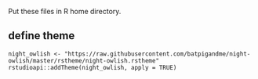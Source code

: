 Put these files in R home directory.

## define theme

```{r}
night_owlish <- "https://raw.githubusercontent.com/batpigandme/night-owlish/master/rstheme/night-owlish.rstheme"
rstudioapi::addTheme(night_owlish, apply = TRUE)
```
